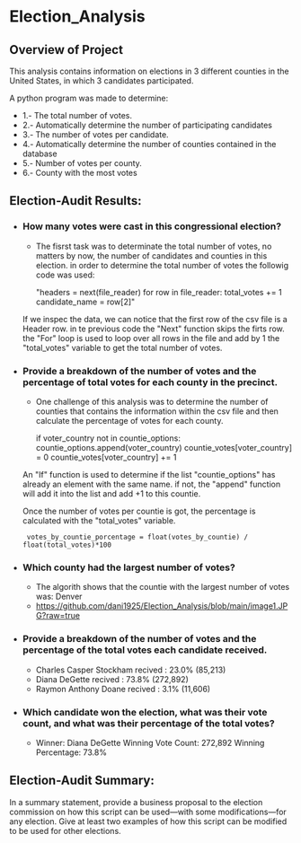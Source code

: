 # Election_Analysis

## Overview of Project
This analysis contains information on elections in 3 different counties in the United States, in which 3 candidates participated.

A python program was made to determine:
* 1.- The total number of votes.
* 2.- Automatically determine the number of participating candidates
* 3.- The number of votes per candidate.
* 4.- Automatically determine the number of counties contained in the database
* 5.- Number of votes per county.
* 6.- County with the most votes

## Election-Audit Results: 
*  ### How many votes were cast in this congressional election?
    - The fisrst task was to determinate the total number of votes, no matters by now, the number of candidates and counties in this election. in order to determine the total number of votes the followig code was used:

        "headers = next(file_reader)
        for row in file_reader:
            total_votes += 1
            candidate_name = row[2]"

    If we inspec the data, we can notice that the first row of the csv file is a Header row. in te previous code the "Next" function skips the firts row. 
    the "For" loop is used to loop over all rows in the file and add by 1 the "total_votes" variable to get the total number of votes. 

*  ### Provide a breakdown of the number of votes and the percentage of total votes for each county in the precinct.
    - One challenge of this analysis was to determine the number of counties that contains the information within the csv file and then calculate the percentage of votes for each county.

        if voter_country not in countie_options:  
           countie_options.append(voter_country)
           countie_votes[voter_country] = 0
        countie_votes[voter_country] += 1

    An "If" function is used to determine if the list "countie_options" has already an element with the same name. if not, the "append" function will add it into the list and add +1 to this countie.

    Once the number of votes per countie is got, the percentage is calculated with the "total_votes" variable. 

        votes_by_countie_porcentage = float(votes_by_countie) / float(total_votes)*100  

*  ### Which county had the largest number of votes?
    - The algorith shows that the countie with the largest number of votes was: Denver
    - https://github.com/dani1925/Election_Analysis/blob/main/image1.JPG?raw=true


*  ### Provide a breakdown of the number of votes and the percentage of the total votes each candidate received. 
    - Charles Casper Stockham recived : 23.0% (85,213)
    - Diana DeGette recived : 73.8% (272,892)
    - Raymon Anthony Doane recived : 3.1% (11,606)
*  ### Which candidate won the election, what was their vote count, and what was their percentage of the total votes?
    - Winner: Diana DeGette
      Winning Vote Count: 272,892
      Winning Percentage: 73.8%


## Election-Audit Summary: 

In a summary statement, provide a business proposal to the election commission on how this script can be used—with some modifications—for any election. Give at least two examples of how this script can be modified to be used for other elections.